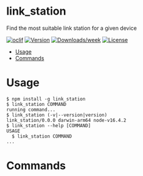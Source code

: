 link_station
============

Find the most suitable link station for a given device

[![oclif](https://img.shields.io/badge/cli-oclif-brightgreen.svg)](https://oclif.io)
[![Version](https://img.shields.io/npm/v/link_station.svg)](https://npmjs.org/package/link_station)
[![Downloads/week](https://img.shields.io/npm/dw/link_station.svg)](https://npmjs.org/package/link_station)
[![License](https://img.shields.io/npm/l/link_station.svg)](https://github.com/MetCoder95/link_station/blob/master/package.json)

<!-- toc -->
* [Usage](#usage)
* [Commands](#commands)
<!-- tocstop -->
# Usage
<!-- usage -->
```sh-session
$ npm install -g link_station
$ link_station COMMAND
running command...
$ link_station (-v|--version|version)
link_station/0.0.0 darwin-arm64 node-v16.4.2
$ link_station --help [COMMAND]
USAGE
  $ link_station COMMAND
...
```
<!-- usagestop -->
# Commands
<!-- commands -->

<!-- commandsstop -->
